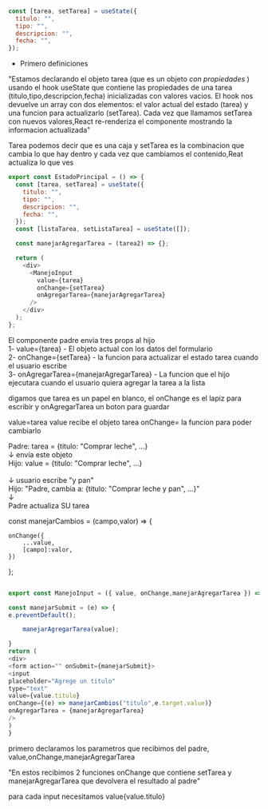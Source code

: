 ###

```js
const [tarea, setTarea] = useState({
  titulo: "",
  tipo: "",
  descripcion: "",
  fecha: "",
});
```

- Primero definiciones

"Estamos declarando el objeto tarea (que es un objeto _con propiedades_ ) usando el hook useState que contiene las propiedades de una tarea (titulo,tipo,descripcion,fecha) inicializadas con valores vacios. El hook nos devuelve un array con dos elementos: el valor actual del estado (tarea) y una funcion para actualizarlo (setTarea). Cada vez que llamamos setTarea con nuevos valores,React re-renderiza el componente mostrando la informacion actualizada"

Tarea podemos decir que es una caja y setTarea es la combinacion que cambia lo que hay dentro y cada vez que cambiamos el contenido,Reat actualiza lo que ves

```js
export const EstadoPrincipal = () => {
  const [tarea, setTarea] = useState({
    titulo: "",
    tipo: "",
    descripcion: "",
    fecha: "",
  });
  const [listaTarea, setListaTarea] = useState([]);

  const manejarAgregarTarea = (tarea2) => {};

  return (
    <div>
      <ManejoInput
        value={tarea}
        onChange={setTarea}
        onAgregarTarea={manejarAgregarTarea}
      />
    </div>
  );
};
```

El componente padre envia tres props al hijo <br>
1- value={tarea} - El objeto actual con los datos del formulario <br>
2- onChange={setTarea} - la funcion para actualizar el estado tarea cuando el usuario escribe <br>
3- onAgregarTarea={manejarAgregarTarea} - La funcion que el hijo ejecutara cuando el usuario quiera agregar la tarea a la lista <br>

digamos que tarea es un papel en blanco, el onChange es el lapiz para escribir y onAgregarTarea un boton para guardar

value=tarea value recibe el objeto tarea
onChange= la funcion para poder cambiarlo

Padre: tarea = {titulo: "Comprar leche", ...} <br>
↓ envía este objeto <br>
Hijo: value = {titulo: "Comprar leche", ...} <br>  
 ↓ usuario escribe "y pan" <br>
Hijo: "Padre, cambia a: {titulo: "Comprar leche y pan", ...}" <br>
↓ <br>
Padre actualiza SU tarea <br>

const manejarCambios = (campo,valor) => {

    onChange({
        ...value,
        [campo]:valor,
    })

};

```js

export const ManejoInput = ({ value, onChange,manejarAgregarTarea }) => {

const manejarSubmit = (e) => {
e.preventDefault();

    manejarAgregarTarea(value);

}
return (
<div>
<form action="" onSubmit={manejarSubmit}>
<input
placeholder="Agrege un titulo"
type="text"
value={value.titulo}
onChange={(e) => manejarCambios("titulo",e.target.value)}
onAgregarTarea = {manejarAgregarTarea}
/>
)
}
```

primero declaramos los parametros que recibimos del padre, value,onChange,manejarAgregarTarea

"En estos recibimos  2 funciones onChange que contiene setTarea y manejarAgregarTarea que devolvera el resultado al padre"

para cada input necesitamos value{value.titulo}
